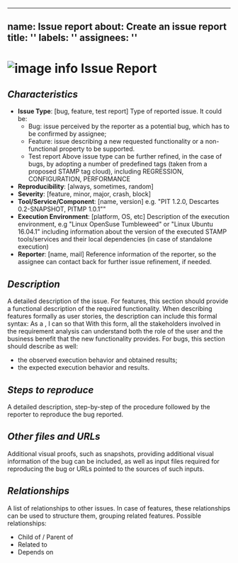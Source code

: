***

## name: Issue report&#xD;&#xA;about: Create an issue report&#xD;&#xA;title: ''&#xD;&#xA;labels: ''&#xD;&#xA;assignees: ''

# ![image info](../images/icons8-template-64.png) Issue Report

## *Characteristics*

- **Issue Type**: \[bug, feature, test report]
  Type of reported issue. It could be:
  - Bug: issue perceived by the reporter as a potential bug, which has to be confirmed by assignee;
  - Feature: issue describing a new requested functionality or a non-functional property to be supported.
  - Test report
    Above issue type can be further refined, in the case of bugs, by adopting a number of
    predefined tags (taken from a proposed STAMP tag cloud), including REGRESSION, CONFIGURATION, PERFORMANCE
- **Reproducibility**: \[always, sometimes, random]
- **Severity**: \[feature, minor, major, crash, block]
- **Tool/Service/Component**: \[name, version]
  e.g. "PIT 1.2.0, Descartes 0.2-SNAPSHOT, PITMP 1.0.1""
- **Execution Environment**: \[platform, OS, etc]
  Description of the execution environment, e.g "Linux OpenSuse Tumbleweed" or "Linux Ubuntu 16.04.1"
  including information about the version of the executed STAMP tools/services and their
  local dependencies (in case of standalone execution)
- **Reporter**: \[name, mail]
  Reference information of the reporter, so the assignee can contact back for further issue refinement, if needed.

## *Description*

A detailed description of the issue.
For features, this section should provide a functional description of the required functionality. When describing features formally as user stories, the description can include this formal syntax:
As a <role>, I can <activity> so that <business value>
With this form, all the stakeholders involved in the requirement analysis can understand both the role of the user and the business benefit that the new functionality provides.
For bugs, this section should describe as well:

- the observed execution behavior and obtained results;
- the expected execution behavior and results.

## *Steps to reproduce*

A detailed description, step-by-step of the procedure followed by the reporter to reproduce the bug reported.

## *Other files and URLs*

Additional visual proofs, such as snapshots, providing additional visual information of the bug can be included,
as well as input files required for reproducing the bug or URLs pointed to the sources of such inputs.

## *Relationships*

A list of relationships to other issues. In case of features, these relationships can be used to structure them,
grouping related features. Possible relationships:

- Child of / Parent of
- Related to
- Depends on
